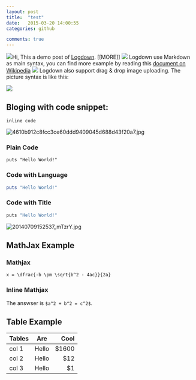 ```yaml
---
layout: post
title:  "test"
date:   2015-03-20 14:00:55
categories: github

comments: true
---
```

![](http://7xiprm.com1.z0.glb.clouddn.com/20140709152537_mTzrY.jpg)Hi, This a demo post of [Logdown](http://logdown.com). 
[[MORE]]
![](http://images.csdn.net/20150422/and380.jpg)
Logdown use Markdown as main syntax, you can find more example by reading this [document on Wikipedia](http://en.wikipedia.org/wiki/Markdown)
![](http://7xiprm.com1.z0.glb.clouddn.com/fate_stay_night-205.jpg)
Logdown also support drag & drop image uploading. The picture syntax is like this:

![](http://logdown.com/images/logo.png)

## Bloging with code snippet:

`inline code`

![4610b912c8fcc3ce60ddd9409045d688d43f20a7.jpg](http://user-image.logdown.io/user/12812/blog/12062/post/261301/D1vquwcIQZuTafqV3t7a_4610b912c8fcc3ce60ddd9409045d688d43f20a7.jpg)
### Plain Code

```
puts "Hello World!"
```

### Code with Language

```ruby
puts "Hello World!"
```

### Code with Title

```python hello_world.py
puts "Hello World!"
```

![20140709152537_mTzrY.jpg](http://user-image.logdown.io/user/12812/blog/12062/post/261301/lSExSAGrR3yBiznPdVTd_20140709152537_mTzrY.jpg)

## MathJax Example

### Mathjax

```mathjax
x = \dfrac{-b \pm \sqrt{b^2 - 4ac}}{2a}
```

### Inline Mathjax

The answser is `$a^2 + b^2 = c^2$`.

## Table Example

| Tables        | Are           | Cool  |
| ------------- |:-------------:| -----:|
| col 1         | Hello         | $1600 |
| col 2         | Hello         |   $12 |
| col 3         | Hello         |    $1 |
